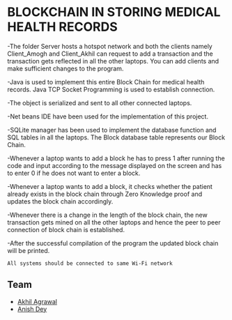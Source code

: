 # BLOCKCHAIN IN STORING MEDICAL HEALTH RECORDS

 -The folder Server hosts a hotspot network and both the clients namely Client_Amogh and Client_Akhil can request to add a 
transaction and the transaction gets reflected in all the other laptops. You can add clients and make sufficient changes to the program.

 -Java is used to implement this entire Block Chain for medical health records. Java TCP Socket Programming is used to establish connection.
 
 -The object is serialized and sent to all other connected laptops. 
 
 -Net beans IDE have been used for the implementation of this project.
 
 -SQLite manager has been used to implement the database function and SQL tables in all the laptops. The Block database table represents
our Block Chain.

 -Whenever a laptop wants to add a block he has to press 1 after running the code and input according to the message 
displayed on the screen and has to enter 0 if he does not want to enter a block. 

 -Whenever a laptop wants to add a block, it checks whether the patient already exists in the block chain 
through Zero Knowledge proof and updates the block chain accordingly. 

 -Whenever there is a change in the length of the block chain, the new transaction gets mined on all
the other laptops  and hence the peer to peer connection of block chain is established.

 -After the successful compilation of the program the updated block chain will be printed.
 



```All systems should be connected to same Wi-Fi network```

 ## Team
 - [Akhil Agrawal](https://github.com/KaNeKi2298)
 - [Anish Dey](https://github.com/Moozzaart23)

